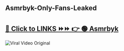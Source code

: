 
 ## Asmrbyk-Only-Fans-Leaked

# <h2><a href="https://clipsfans.com/Asmrbyk&ref=git">🔗 Click to LINKS ⏩⏩ 👉 🟢 Asmrbyk </a></h2>

<a href="https://clipsfans.com/Asmrbyk&ref=git" rel="nofollow" data-target="animated-image.originalLink"><img src="https://i.ibb.co.com/xMMVF88/686577567.gif" alt="Viral Video Original" style="max-width: 100%; display: inline-block;" data-target="animated-image.originalImage"></a>

